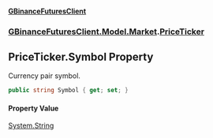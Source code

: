 #### [GBinanceFuturesClient](./index.md 'index')
### [GBinanceFuturesClient.Model.Market](./GBinanceFuturesClient-Model-Market.md 'GBinanceFuturesClient.Model.Market').[PriceTicker](./GBinanceFuturesClient-Model-Market-PriceTicker.md 'GBinanceFuturesClient.Model.Market.PriceTicker')
## PriceTicker.Symbol Property
Currency pair symbol.  
```csharp
public string Symbol { get; set; }
```
#### Property Value
[System.String](https://docs.microsoft.com/en-us/dotnet/api/System.String 'System.String')  
